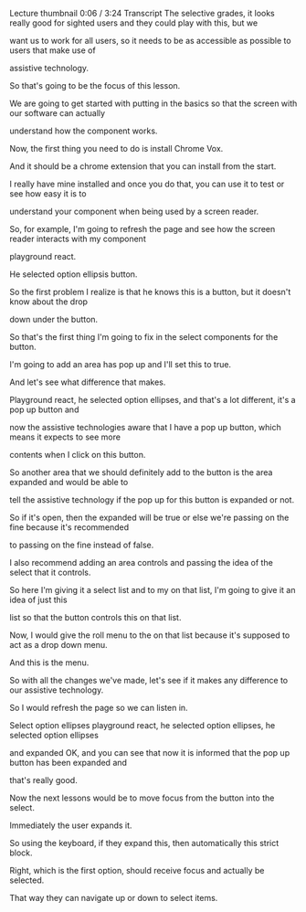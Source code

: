 Lecture thumbnail
0:06 / 3:24
Transcript
The selective grades, it looks really good for sighted users and they could play with this, but we

want us to work for all users, so it needs to be as accessible as possible to users that make use of

assistive technology.

So that's going to be the focus of this lesson.

We are going to get started with putting in the basics so that the screen with our software can actually

understand how the component works.

Now, the first thing you need to do is install Chrome Vox.

And it should be a chrome extension that you can install from the start.

I really have mine installed and once you do that, you can use it to test or see how easy it is to

understand your component when being used by a screen reader.

So, for example, I'm going to refresh the page and see how the screen reader interacts with my component

playground react.

He selected option ellipsis button.

So the first problem I realize is that he knows this is a button, but it doesn't know about the drop

down under the button.

So that's the first thing I'm going to fix in the select components for the button.

I'm going to add an area has pop up and I'll set this to true.

And let's see what difference that makes.

Playground react, he selected option ellipses, and that's a lot different, it's a pop up button and

now the assistive technologies aware that I have a pop up button, which means it expects to see more

contents when I click on this button.

So another area that we should definitely add to the button is the area expanded and would be able to

tell the assistive technology if the pop up for this button is expanded or not.

So if it's open, then the expanded will be true or else we're passing on the fine because it's recommended

to passing on the fine instead of false.

I also recommend adding an area controls and passing the idea of the select that it controls.

So here I'm giving it a select list and to my on that list, I'm going to give it an idea of just this

list so that the button controls this on that list.

Now, I would give the roll menu to the on that list because it's supposed to act as a drop down menu.

And this is the menu.

So with all the changes we've made, let's see if it makes any difference to our assistive technology.

So I would refresh the page so we can listen in.

Select option ellipses playground react, he selected option ellipses, he selected option ellipses

and expanded OK, and you can see that now it is informed that the pop up button has been expanded and

that's really good.

Now the next lessons would be to move focus from the button into the select.

Immediately the user expands it.

So using the keyboard, if they expand this, then automatically this strict block.

Right, which is the first option, should receive focus and actually be selected.

That way they can navigate up or down to select items.
